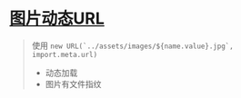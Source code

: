 # [图片动态URL](/img-dynamic-url/)

> 使用 ```new URL(`../assets/images/${name.value}.jpg`, import.meta.url)```
> - 动态加载
> - 图片有文件指纹
